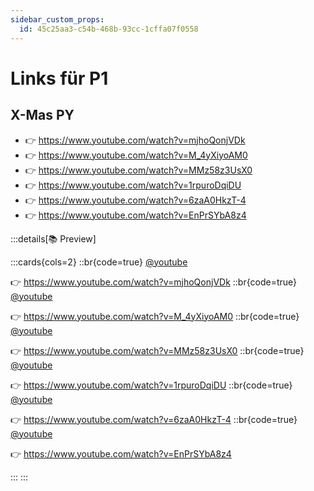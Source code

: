 ```yaml
---
sidebar_custom_props:
  id: 45c25aa3-c54b-468b-93cc-1cffa07f0558
---
```

# Links für P1

## X-Mas PY

- 👉 https://www.youtube.com/watch?v=mjhoQonjVDk
- 👉 https://www.youtube.com/watch?v=M_4yXiyoAM0
- 👉 https://www.youtube.com/watch?v=MMz58z3UsX0
- 👉 https://www.youtube.com/watch?v=1rpuroDqiDU
- 👉 https://www.youtube.com/watch?v=6zaA0HkzT-4
- 👉 https://www.youtube.com/watch?v=EnPrSYbA8z4

:::details[📚 Preview]

:::cards{cols=2}
::br{code=true}
[@youtube](https://www.youtube-nocookie.com/embed/mjhoQonjVDk)

👉 https://www.youtube.com/watch?v=mjhoQonjVDk
::br{code=true}
[@youtube](https://www.youtube-nocookie.com/embed/M_4yXiyoAM0)

👉 https://www.youtube.com/watch?v=M_4yXiyoAM0
::br{code=true}
[@youtube](https://www.youtube-nocookie.com/embed/MMz58z3UsX0)

👉 https://www.youtube.com/watch?v=MMz58z3UsX0
::br{code=true}
[@youtube](https://www.youtube-nocookie.com/embed/1rpuroDqiDU)

👉 https://www.youtube.com/watch?v=1rpuroDqiDU
::br{code=true}
[@youtube](https://www.youtube-nocookie.com/embed/6zaA0HkzT-4)

👉 https://www.youtube.com/watch?v=6zaA0HkzT-4
::br{code=true}
[@youtube](https://www.youtube-nocookie.com/embed/EnPrSYbA8z4)

👉 https://www.youtube.com/watch?v=EnPrSYbA8z4

:::
:::